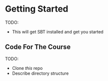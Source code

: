 # Getting Started

TODO:

 - This will get SBT installed and get you started

## Code For The Course

TODO:

 - Clone *this* repo
 - Describe directory structure
